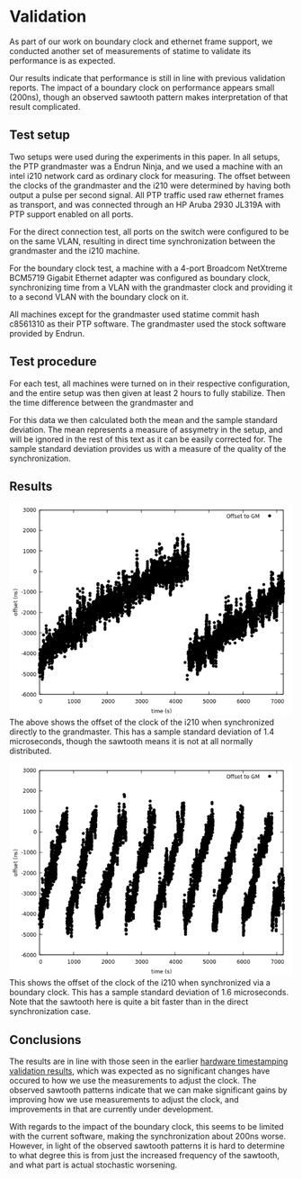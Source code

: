 # Validation

As part of our work on boundary clock and ethernet frame support, we conducted another set of measurements of statime to validate its performance is as expected.

Our results indicate that performance is still in line with previous validation reports. The impact of a boundary clock on performance appears small (200ns), though an observed sawtooth pattern makes interpretation of that result complicated.

## Test setup

Two setups were used during the experiments in this paper. In all setups, the PTP grandmaster was a Endrun Ninja, and we used a machine with an intel i210 network card as ordinary clock for measuring. The offset between the clocks of the grandmaster and the i210 were determined by having both output a pulse per second signal. All PTP traffic used raw ethernet frames as transport, and was connected through an HP Aruba 2930 JL319A with PTP support enabled on all ports.

For the direct connection test, all ports on the switch were configured to be on the same VLAN, resulting in direct time synchronization between the grandmaster and the i210 machine.

For the boundary clock test, a machine with a 4-port Broadcom NetXtreme BCM5719 Gigabit Ethernet adapter was configured as boundary clock, synchronizing time from a VLAN with the grandmaster clock and providing it to a second VLAN with the boundary clock on it.

All machines except for the grandmaster used statime commit hash c8561310 as their PTP software. The grandmaster used the stock software provided by Endrun.

## Test procedure

For each test, all machines were turned on in their respective configuration, and the entire setup was then given at least 2 hours to fully stabilize. Then the time difference between the grandmaster and 

For this data we then calculated both the mean and the sample standard deviation. The mean represents a measure of assymetry in the setup, and will be ignored in the rest of this text as it can be easily corrected for. The sample standard deviation provides us with a measure of the quality of the synchronization.

## Results

![plot of offset to grand master clock for direct connection](i210-direct-offset.png)
The above shows the offset of the clock of the i210 when synchronized directly to the grandmaster. This has a sample standard deviation of $1.4$ microseconds, though the sawtooth means it is not at all normally distributed.


![plot of offset to grand master clock for connection via boundary](i210-bc-offset.png)
This shows the offset of the clock of the i210 when synchronized via a boundary clock. This has a sample standard deviation of $1.6$ microseconds. Note that the sawtooth here is quite a bit faster than in the direct synchronization case.

## Conclusions

The results are in line with those seen in the earlier [hardware timestamping validation results](../24-05-2022-hardware-timestamping/measurement_report.pdf), which was expected as no significant changes have occured to how we use the measurements to adjust the clock. The observed sawtooth patterns indicate that we can make significant gains by improving how we use measurements to adjust the clock, and improvements in that are currently under development.

With regards to the impact of the boundary clock, this seems to be limited with the current software, making the synchronization about 200ns worse. However, in light of the observed sawtooth patterns it is hard to determine to what degree this is from just the increased frequency of the sawtooth, and what part is actual stochastic worsening.

